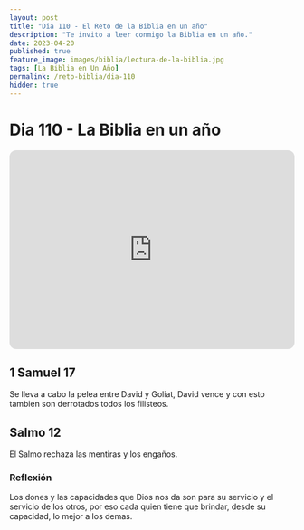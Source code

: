 ```yaml
---
layout: post
title: "Dia 110 - El Reto de la Biblia en un año"
description: "Te invito a leer conmigo la Biblia en un año."
date: 2023-04-20
published: true
feature_image: images/biblia/lectura-de-la-biblia.jpg
tags: [La Biblia en Un Año]
permalink: /reto-biblia/dia-110
hidden: true
---
```


# Dia 110 - La Biblia en un año
<iframe style="border-radius:12px" src="https://open.spotify.com/embed/episode/5AT1pY4QsTQAHuMwlemdFu?utm_source=generator" width="100%" height="352" frameBorder="0" allowfullscreen="" allow="autoplay; clipboard-write; encrypted-media; fullscreen; picture-in-picture" loading="lazy"></iframe>

## 1 Samuel 17
Se lleva a cabo la pelea entre David y Goliat, David vence y con esto tambien son derrotados todos los filisteos.

## Salmo 12
El Salmo rechaza las mentiras y los engaños.


### Reflexión
Los dones y las capacidades que Dios nos da son para su servicio y el servicio de los otros, por eso cada quien tiene que brindar, desde su capacidad, lo mejor a los demas.

